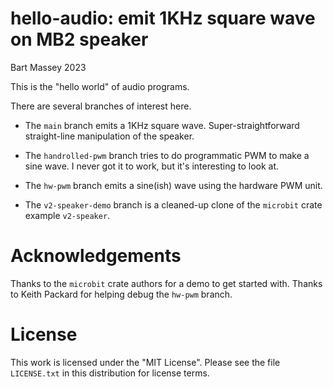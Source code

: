 # hello-audio: emit 1KHz square wave on MB2 speaker
Bart Massey 2023

This is the "hello world" of audio programs.

There are several branches of interest here.

* The `main` branch emits a 1KHz square
  wave. Super-straightforward straight-line manipulation of
  the speaker.

* The `handrolled-pwm` branch tries to do programmatic PWM
  to make a sine wave. I never got it to work, but it's
  interesting to look at.

* The `hw-pwm` branch emits a sine(ish) wave using the
  hardware PWM unit.

* The `v2-speaker-demo` branch is a cleaned-up clone of the
  `microbit` crate example `v2-speaker`.

# Acknowledgements

Thanks to the `microbit` crate authors for a demo to get
started with. Thanks to Keith Packard for helping debug the
`hw-pwm` branch.

# License

This work is licensed under the "MIT License". Please see the file
`LICENSE.txt` in this distribution for license terms.
